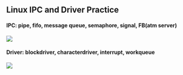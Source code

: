 <h2>Linux IPC and Driver Practice</h2>
<h4>IPC: pipe, fifo, message queue, semaphore, signal, FB(atm server)</h4>
<img src="https://encrypted-tbn0.gstatic.com/images?q=tbn:ANd9GcQPg4iAa_BWOk8GpKCORe5zoQTvh_fgX-QBNQ&usqp=CAU"/>
<h4>Driver: blockdriver, characterdriver, interrupt, workqueue</h4>
<img src="https://linux-kernel-labs.github.io/refs/heads/master/_images/ditaa-48374873962ca32ada36c14ab9a83b60f112a1e0.png"/>
